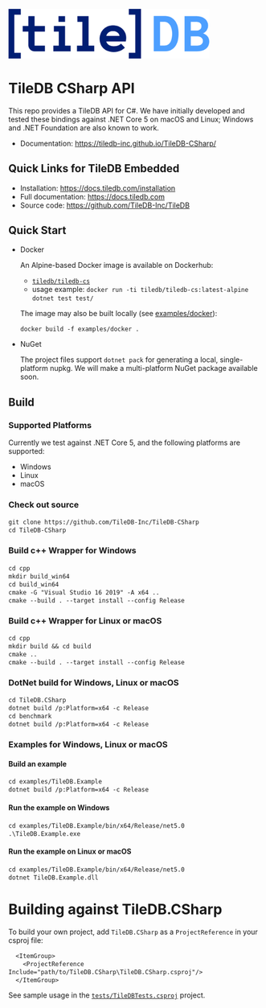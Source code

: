 <a href="https://tiledb.com"><img src="https://github.com/TileDB-Inc/TileDB/raw/dev/doc/source/_static/tiledb-logo_color_no_margin_@4x.png" alt="TileDB logo" width="400"></a>


# TileDB CSharp API
This repo provides a TileDB API for C#. We have initially developed and tested these bindings
against .NET Core 5 on macOS and Linux; Windows and .NET Foundation are also known to work.

* Documentation: https://tiledb-inc.github.io/TileDB-CSharp/

## Quick Links for TileDB Embedded
* Installation: https://docs.tiledb.com/installation
* Full documentation: https://docs.tiledb.com
* Source code: https://github.com/TileDB-Inc/TileDB

## Quick Start
  
* Docker
  
  An Alpine-based Docker image is available on Dockerhub:
  
  - [`tiledb/tiledb-cs`](https://hub.docker.com/repository/docker/tiledb/tiledb-cs)
  - usage example: `docker run -ti tiledb/tiledb-cs:latest-alpine dotnet test test/`
  
  The image may also be built locally (see [examples/docker](examples/docker)):
  ```
  docker build -f examples/docker .
  ```
  
* NuGet
  
  The project files support `dotnet pack` for generating a local, single-platform nupkg.
  We will make a multi-platform NuGet package available soon.

## Build
### Supported Platforms
Currently we test against .NET Core 5, and the following platforms are supported:
* Windows
* Linux
* macOS

### Check out source

```
git clone https://github.com/TileDB-Inc/TileDB-CSharp
cd TileDB-CSharp
```

### Build c++ Wrapper for Windows
```
cd cpp
mkdir build_win64
cd build_win64
cmake -G "Visual Studio 16 2019" -A x64 ..
cmake --build . --target install --config Release
```
### Build c++ Wrapper for Linux or macOS
```
cd cpp
mkdir build && cd build
cmake ..
cmake --build . --target install --config Release
```
### DotNet build for Windows, Linux or macOS
```
cd TileDB.CSharp
dotnet build /p:Platform=x64 -c Release
cd benchmark
dotnet build /p:Platform=x64 -c Release
```

### Examples for Windows, Linux or macOS
#### Build an example
```
cd examples/TileDB.Example
dotnet build /p:Platform=x64 -c Release
```
#### Run the example on Windows
```
cd examples/TileDB.Example/bin/x64/Release/net5.0
.\TileDB.Example.exe
```
#### Run the example on Linux or macOS
```
cd examples/TileDB.Example/bin/x64/Release/net5.0
dotnet TileDB.Example.dll
```

# Building against TileDB.CSharp

To build your own project, add `TileDB.CSharp` as a `ProjectReference`
in your csproj file:

```
  <ItemGroup>
    <ProjectReference Include="path/to/TileDB.CSharp\TileDB.CSharp.csproj"/>
  </ItemGroup>
```

See sample usage in the [`tests/TileDBTests.csproj`](tests/TileDBTests.csproj)
project.
